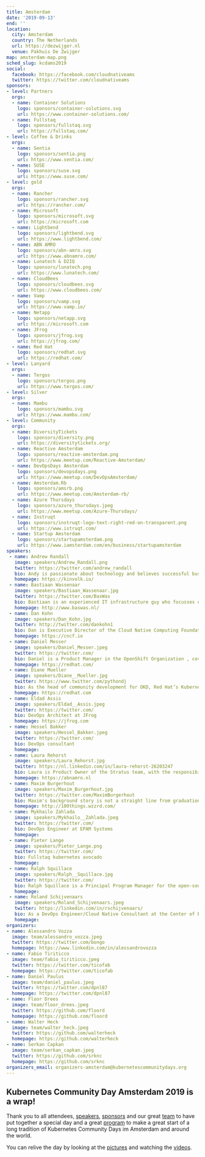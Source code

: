 ```yaml
---
title: Amsterdam
date: '2019-09-13'
end: ''
location:
  city: Amsterdam
  country: The Netherlands
  url: https://dezwijger.nl
  venue: Pakhuis De Zwijger
map: amsterdam-map.png
sched_slug: kcdams2019
social:
  facebook: https://facebook.com/cloudnativeams
  twitter: https://twitter.com/cloudnativeams
sponsors:
- level: Partners
  orgs:
  - name: Container Solutions
    logo: sponsors/container-solutions.svg
    url: https://www.container-solutions.com/
  - name: Fullstaq
    logo: sponsors/fullstaq.svg
    url: https://fullstaq.com/
- level: Coffee & Drinks
  orgs:
  - name: Sentia
    logo: sponsors/sentia.png
    url: https://www.sentia.com/
  - name: SUSE
    logo: sponsors/suse.svg
    url: https://www.suse.com/
- level: gold
  orgs:
  - name: Rancher
    logo: sponsors/rancher.svg
    url: https://rancher.com/
  - name: Microsoft
    logo: sponsors/microsoft.svg
    url: https://microsoft.com
  - name: Lightbend
    logo: sponsors/lightbend.svg
    url: https://www.lightbend.com/
  - name: ABN AMRO
    logo: sponsors/abn-amro.svg
    url: https://www.abnamro.com/
  - name: Lunatech & D2IQ
    logo: sponsors/lunatech.png
    url: https://www.lunatech.com/
  - name: CloudBees
    logo: sponsors/cloudbees.svg
    url: https://www.cloudbees.com/
  - name: Vamp
    logo: sponsors/vamp.svg
    url: https://www.vamp.io/
  - name: Netapp
    logo: sponsors/netapp.svg
    url: https://microsoft.com
  - name: JFrog
    logo: sponsors/jfrog.svg
    url: https://jfrog.com/
  - name: Red Hat
    logo: sponsors/redhat.svg
    url: https://redhat.com/
- level: Lanyard
  orgs:
  - name: Tergos
    logo: sponsors/tergos.png
    url: https://www.tergos.com/
- level: Silver
  orgs:
  - name: Mambu
    logo: sponsors/mambu.svg
    url: https://www.mambu.com/
- level: Community
  orgs:
  - name: DiversityTickets
    logo: sponsors/diversity.png
    url: https://diversitytickets.org/
  - name: Reactive Amsterdam
    logo: sponsors/reactive-amsterdam.png
    url: https://www.meetup.com/Reactive-Amsterdam/
  - name: DevOpsDays Amsterdam
    logo: sponsors/devopsdays.png
    url: https://www.meetup.com/DevOpsAmsterdam/
  - name: Amsterdam.Rb
    logo: sponsors/amsrb.png
    url: https://www.meetup.com/Amsterdam-rb/
  - name: Azure Thursdays
    logo: sponsors/azure_thursdays.jpeg
    url: https://www.meetup.com/Azure-Thursdays/
  - name: Instruqt
    logo: sponsors/instruqt-logo-text-right-red-on-transparent.png
    url: https://www.istruqt.com/
  - name: Startup Amsterdam
    logo: sponsors/startupamsterdam.png
    url: https://www.iamsterdam.com/en/business/startupamsterdam
speakers:
 - name: Andrew Randall
   image: speakers/Andrew_Randall.png
   twitter: https://twitter.com/andrew_randall
   bio: Andy is passionate about technology and believes successful businesses deliver solutions and services that delight customers, the open source community and ecosystem partners.
   homepage: https://kinvolk.io/
 - name: Bastiaan Wassenaar
   image: speakers/Bastiaan_Wassenaar.jpg
   twitter: https://twitter.com/BasWas
   bio: Bastiaan is an experienced IT infrastructure guy who focusses on Microsoft Azure and Azure Stack.
   homepage: http://www.baswas.nl/
 - name: Dan Kohn
   image: speakers/Dan_Kohn.jpg
   twitter: http://twitter.com/dankohn1
   bio: Dan is Executive Director of the Cloud Native Computing Foundation, which sustains and integrates open source technologies like Kubernetes and Prometheus. He also helped create the Linux Foundation's Core Infrastructure Initiative as an industry-wide response to the security vulnerabilities demonstrated by Heartbleed.
   homepage: https://cncf.io
 - name: Daniel Messer
   image: speakers/Daniel_Messer.jpeg
   twitter: https://twitter.com/
   bio: Daniel is a Product Manager in the OpenShift Organization , covering various Operator-related projects and products. He’s been using OpenShift since it was rebased to Kubernetes and has a career of advocating customers and partners in Cloud and Storage Technologies.
   homepage: https://redhat.com/
 - name: Diane Mueller
   image: speakers/Diane__Mueller.jpg
   twitter: https://www.twitter.com/pythondj
   bio: As the head of community development for OKD, Red Hat’s Kubernetes distribution that powers Red Hat’s OpenShift Container Platform, Diane has grown Commons to 525+ member organizations, led over 100 companies to share their adoption journeys at the OpenShift Commons Gatherings and recorded hundreds of podcasts to teach others about cloud native and Kubernetes technologies.
   homepage: https://redhat.com
 - name: Eldad Assis
   image: speakers/Eldad__Assis.jpeg
   twitter: https://twitter.com/
   bio: DevOps Architect at JFrog
   homepage: https://jfrog.com
 - name: Hessel Bakker
   image: speakers/Hessel_Bakker.jpeg
   twitter: https://twitter.com/
   bio: DevOps consultant
   homepage: 
 - name: Laura Rehorst
   image: speakers/Laura_Rehorst.jpg
   twitter: https://nl.linkedin.com/in/laura-rehorst-26203247
   bio: Laura is Product Owner of the Stratus team, with the responsibility for the delivery and operations of the Managed Container Platform within ABN AMRO Bank.
   homepage: https://abnamro.nl
 - name: Maxim Burgerhout
   image: speakers/Maxim_Burgerhout.jpg
   twitter: https://twitter.com/MaximBurgerhout
   bio: Maxim's background story is not a straight line from graduation to current position. Instead, Maxim has worked in various fields, from law enforcement to academia, through being a consultant in several mid-size and large IT firms in the Netherlands, until ending up at Red Hat.At Red Hat, Maxim is part of the presales team in the Benelux region, as a principal solution architect, and part-time evangelist.
   homepage: http://100things.wzzrd.com/
 - name: Mykhailo Zahlada
   image: speakers/Mykhailo__Zahlada.jpeg
   twitter: https://twitter.com/
   bio: DevOps Engineer at EPAM Systems
   homepage: 
 - name: Pieter Lange
   image: speakers/Pieter_Lange.png
   twitter: https://twitter.com/
   bio: Fullstaq kubernetes avocado
   homepage: 
 - name: Ralph Squillace
   image: speakers/Ralph__Squillace.jpg
   twitter: https://twitter.com/
   bio: Ralph Squillace is a Principal Program Manager for the open-source, container-native dev and ops Kubernetes tooling built by Azure. He oversees contributions to Helm, Draft, Brigade, VS Code Kubernetes extensions, and any random thing that makes building apps in containers easier, faster, and more secure.
   homepage: 
 - name: Roland Schijvenaars
   image: speakers/Roland_Schijvenaars.jpeg
   twitter: https://linkedin.com/in/rschijvenaars/
   bio: As a DevOps Engineer/Cloud Native Consultant at the Center of Expertise Software Development responsible for making the lives of developers easy by designing and implementing scalable, reusable and easy to use solutions in hybrid and public cloud environments. Thereby helping the enterprise to accelerate their adoption of CI/CD, microservices and containerization.
   homepage: 
organizers:
- name: Alessandro Vozza
  image: team/alessandro_vozza.jpeg
  twitter: https://twitter.com/bongo
  homepage: https://www.linkedin.com/in/alessandrovozza
- name: Fabio Tiriticco
  image: team/fabio_tiriticco.jpeg
  twitter: https://twitter.com/ticofab
  homepage: https://twitter.com/ticofab
- name: Daniel Paulus
  image: team/daniel_paulus.jpeg
  twitter: https://twitter.com/dpnl87
  homepage: https://twitter.com/dpnl87
- name: Floor Drees
  image: team/floor_drees.jpeg
  twitter: https://github.com/floord
  homepage: https://github.com/floord
- name: Walter Heck
  image: team/walter_heck.jpeg
  twitter: https://github.com/walterheck
  homepage: https://github.com/walterheck
- name: Serkan Capkan
  image: team/serkan_capkan.jpeg
  twitter: https://github.com/srknc
  homepage: https://github.com/srknc
organizers_email: organizers-amsterdam@kubernetescommunitydays.org
---
```


## Kubernetes Community Day Amsterdam 2019 is a wrap!

Thank you to all attendees, [speakers](speakers), [sponsors](sponsor) and our great [team](contact) to have put together a special day and a great [program](program) to make a great start of a long tradition of Kubernetes Community Days im Amsterdam and around the world. 

You can relive the day by looking at the [pictures](https://500px.com/cloudnativeams/galleries/kubernetes-community-day-amsterdam-2019) and watching the [videos](https://www.youtube.com/playlist?list=PLQGLXxvf53b0fzCwFJSLRyn88bCoFNH2G).